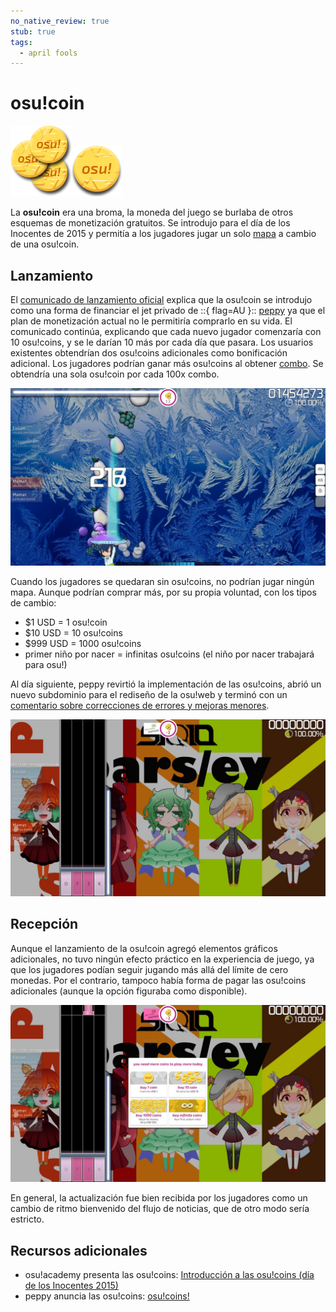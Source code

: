 ```yaml
---
no_native_review: true
stub: true
tags:
  - april fools
---
```


# osu!coin

![multiple osu!coins](img/coins2x.png)![a single osu!coin](img/coin2x.png)

La **osu!coin** era una broma, la moneda del juego se burlaba de otros esquemas de monetización gratuitos. Se introdujo para el día de los Inocentes de 2015 y permitía a los jugadores jugar un solo [mapa](/wiki/Beatmap) a cambio de una osu!coin.

## Lanzamiento

El [comunicado de lanzamiento oficial](https://osu.ppy.sh/home/news/2015-03-31-osucoins) explica que la osu!coin se introdujo como una forma de financiar el jet privado de ::{ flag=AU }:: [peppy](https://osu.ppy.sh/users/2) ya que el plan de monetización actual no le permitiría comprarlo en su vida. El comunicado continúa, explicando que cada nuevo jugador comenzaría con 10 osu!coins, y se le darían 10 más por cada día que pasara. Los usuarios existentes obtendrían dos osu!coins adicionales como bonificación adicional. Los jugadores podrían ganar más osu!coins al obtener [combo](/wiki/Gameplay/Combo_(score_multiplier)). Se obtendría una sola osu!coin por cada 100x combo.

![](img/earning-osu!coin.jpg "Un ejemplo de un jugador que obtiene una osu!coin por cada combo de 100x")

Cuando los jugadores se quedaran sin osu!coins, no podrían jugar ningún mapa. Aunque podrían comprar más, por su propia voluntad, con los tipos de cambio:

- $1 USD = 1 osu!coin
- $10 USD = 10 osu!coins
- $999 USD = 1000 osu!coins
- primer niño por nacer = infinitas osu!coins (el niño por nacer trabajará para osu!)

Al día siguiente, peppy revirtió la implementación de las osu!coins, abrió un nuevo subdominio para el rediseño de la osu!web y terminó con un [comentario sobre correcciones de errores y mejoras menores](https://osu.ppy.sh/comments/121803).

![](img/spending-osu!coin.jpg "Un ejemplo de un jugador que gasta una osu!coin para jugar un mapa")

## Recepción

Aunque el lanzamiento de la osu!coin agregó elementos gráficos adicionales, no tuvo ningún efecto práctico en la experiencia de juego, ya que los jugadores podían seguir jugando más allá del límite de cero monedas. Por el contrario, tampoco había forma de pagar las osu!coins adicionales (aunque la opción figuraba como disponible).

![](img/purchase-osu!coin-menu.jpg "menú de compra de una osu!coin")

En general, la actualización fue bien recibida por los jugadores como un cambio de ritmo bienvenido del flujo de noticias, que de otro modo sería estricto.

## Recursos adicionales

- osu!academy presenta las osu!coins: [Introducción a las osu!coins (día de los Inocentes 2015)](https://www.youtube.com/watch?v=BImc5McuK1o)
- peppy anuncia las osu!coins: [osu!coins!](https://osu.ppy.sh/home/news/2015-03-31-osucoins)
